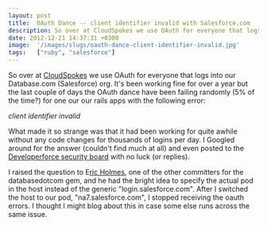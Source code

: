 ```yaml
---
layout: post
title:  OAuth Dance -- client identifier invalid with Salesforce.com
description: So over at CloudSpokes we use OAuth for everyone that logs into our Database.com (Salesforce) org. Its been working fine for over a year but the last couple of days the OAuth dance have been failing randomly (5% of the time?) for one our our rails apps with the following error-  client identifier invalid  What made it so strange was that it had been working for quite awhile without any code changes for thousands of logins per day. I Googled around for the answer (couldnt find much at all) and ev
date: 2012-12-21 14:37:31 +0300
image:  '/images/slugs/oauth-dance-client-identifier-invalid.jpg'
tags:   ["ruby", "salesforce"]
---
```

<p>So over at <a href="http://www.cloudspokes.com">CloudSpokes</a> we use OAuth for everyone that logs into our Database.com (Salesforce) org. It's been working fine for over a year but the last couple of days the OAuth dance have been failing randomly (5% of the time?) for one our our rails apps with the following error:</p>
<p><em>client identifier invalid</em></p>
<p>What made it so strange was that it had been working for quite awhile without any code changes for thousands of logins per day. I Googled around for the answer (couldn't find much at all) and even posted to the <a href="http://boards.developerforce.com/t5/Security/OAuth-Dance-Randomly-Failing-with-quot-client-identifier-invalid/td-p/547515">Developerforce security board</a> with no luck (or replies).</p>
<p>I raised the question to E<a href="https://github.com/ejholmes">ric Holmes</a>, one of the other committers for the databasedotcom gem, and he had the bright idea to specify the actual pod in the host instead of the generic "login.salesforce.com". After I switched the host to our pod, "na7.salesforce.com", I stopped receiving the oauth errors. I thought I might blog about this in case some else runs across the same issue.</p>

